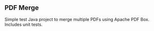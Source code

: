 ## PDF Merge

Simple test Java project to merge multiple PDFs using Apache PDF Box. Includes unit tests.